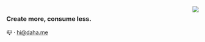 <img align='right' src="https://github-readme-stats.vercel.app/api/top-langs/?username=DahaWong&theme=graywhite&hide=HTML" />

### Create more, consume less.
📪️ · hi@daha.me





